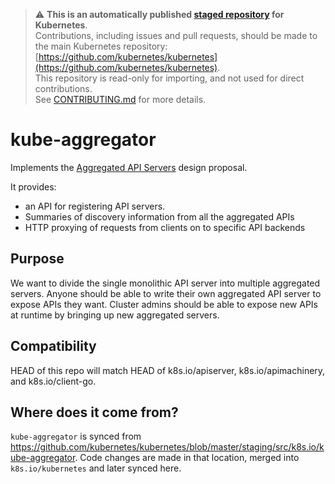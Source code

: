 > ⚠️ **This is an automatically published [staged repository](https://git.k8s.io/kubernetes/staging#external-repository-staging-area) for Kubernetes**.   
> Contributions, including issues and pull requests, should be made to the main Kubernetes repository: [https://github.com/kubernetes/kubernetes](https://github.com/kubernetes/kubernetes).  
> This repository is read-only for importing, and not used for direct contributions.  
> See [CONTRIBUTING.md](./CONTRIBUTING.md) for more details.

# kube-aggregator

Implements the [Aggregated API Servers](https://github.com/kubernetes/design-proposals-archive/blob/main/api-machinery/aggregated-api-servers.md) design proposal.

It provides:

* an API for registering API servers.
* Summaries of discovery information from all the aggregated APIs
* HTTP proxying of requests from clients on to specific API backends


## Purpose

We want to divide the single monolithic API server into multiple aggregated
servers. Anyone should be able to write their own aggregated API server to expose APIs they want.
Cluster admins should be able to expose new APIs at runtime by bringing up new
aggregated servers.


## Compatibility

HEAD of this repo will match HEAD of k8s.io/apiserver, k8s.io/apimachinery, and k8s.io/client-go.

## Where does it come from?

`kube-aggregator` is synced from https://github.com/kubernetes/kubernetes/blob/master/staging/src/k8s.io/kube-aggregator.
Code changes are made in that location, merged into `k8s.io/kubernetes` and later synced here.


